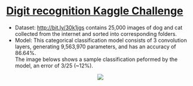 # [**Digit recognition Kaggle Challenge**](digit_recog.ipynb)  
  - Dataset: http://bit.ly/30k1jgs contains 25,000 images of dog and cat collected from the internet and sorted into corresponding folders. 
  - Model: This categorical classification model consists of 3 convolution layers, generating 9,563,970 parameters, and has an accuracy of 86.64%. 
  <br>The image belows shows a sample classification peformed by the model, an error of 3/25 (~12%).
<p align="center">
  <img src="Dog_Cat_classification/test1.png" />
</p>
